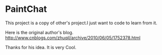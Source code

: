 # PaintChat
This project is a copy of other's project.I just want to code to learn from it.

Here is the original author's blog.      http://www.cnblogs.com/zhuqil/archive/2010/06/05/1752378.html

Thanks for his idea. It is very Cool.
